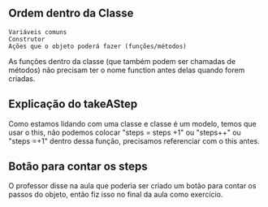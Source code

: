 ## Ordem dentro da Classe

```
Variáveis comuns
Construtor
Ações que o objeto poderá fazer (funções/métodos)
```

As funções dentro da classe (que também podem ser chamadas de métodos) não precisam ter o nome function antes delas quando forem criadas.

## Explicação do takeAStep

Como estamos lidando com uma classe e classe é um modelo, temos que usar o this, não podemos colocar "steps = steps +1" ou "steps++" ou "steps =+1" dentro dessa função, precisamos referenciar com o this antes.

## Botão para contar os steps

O professor disse na aula que poderia ser criado um botão para contar os passos do objeto, então fiz isso no final da aula como exercício.
